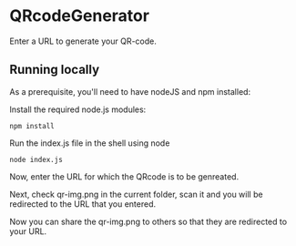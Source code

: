# QRcodeGenerator
Enter a URL to generate your QR-code.

## Running locally

As a prerequisite, you'll need to have nodeJS and npm installed:

Install the required node.js modules:

```shell
npm install
```

Run the index.js file in the shell using node

```shell
node index.js
```

Now, enter the URL for which the QRcode is to be genreated.

Next, check qr-img.png in the current folder, scan it and you will be redirected to the URL that you entered.

Now you can share the qr-img.png to others so that they are redirected to your URL.

